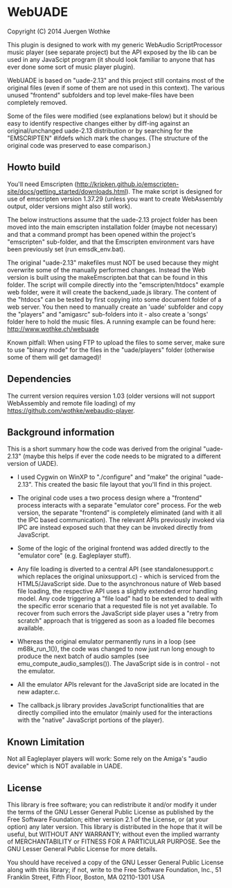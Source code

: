 # WebUADE

Copyright (C) 2014 Juergen Wothke

This plugin is designed to work with my generic WebAudio ScriptProcessor music player (see separate project)
but the API exposed by the lib can be used in any JavaScipt program (it should look familiar to anyone 
that has ever done some sort of music player plugin). 

WebUADE is based on "uade-2.13" and this project still contains most of the original files (even if some of them are 
not used in this context). The various unused "frontend" subfolders and top level make-files have been completely removed. 

Some of the files were modified (see explanations below) but it should be easy to identify respective changes either 
by diff-ing against an original/unchanged uade-2.13 distribution or by searching for the "EMSCRIPTEN" #ifdefs which 
mark the changes. (The structure of the original code was preserved to ease comparison.)


## Howto build

You'll need Emscripten (http://kripken.github.io/emscripten-site/docs/getting_started/downloads.html). The make script 
is designed for use of emscripten version 1.37.29 (unless you want to create WebAssembly output, older versions might 
also still work).

The below instructions assume that the uade-2.13 project folder has been moved into the main emscripten 
installation folder (maybe not necessary) and that a command prompt has been opened within the 
project's "emscripten" sub-folder, and that the Emscripten environment vars have been previously 
set (run emsdk_env.bat).

The original "uade-2.13" makefiles must NOT be used because they might overwrite some of the manually performed changes. 
Instead the Web version is built using the makeEmscripten.bat that can be found in this folder. The script will compile 
directly into the "emscripten/htdocs" example web folder, were it will create the backend_uade.js library. The content of 
the "htdocs" can be tested by first copying into some document folder of a web server. You then need to manually create 
an 'uade' subfolder and copy the "players" and "amigasrc" sub-folders into it - also create a 'songs' folder here to 
hold the music files. A running example can be found here: http://www.wothke.ch/webuade

Known pitfall: When using FTP to upload the files to some server, make sure to use "binary mode" for the
files in the "uade/players" folder (otherwise some of them will get damaged)!


## Dependencies
The current version requires version 1.03 (older versions will not
support WebAssembly and remote file loading) of my https://github.com/wothke/webaudio-player.

## Background information

This is a short summary how the code was derived from the original "uade-2.13" (maybe this helps if ever the code 
needs to be migrated to a different version of UADE).

- I used Cygwin on WinXP to "./configure" and "make" the original "uade-2.13". This created the basic file layout that 
you'll find in this project.

- The original code uses a two process design where a "frontend" process interacts with a separate "emulator core" 
process. For the web version, the separate "frontend" is completely eliminated (and with it all the IPC based 
communication). The relevant APIs previously invoked via IPC are instead exposed such that they can be invoked 
directly from JavaScript.

- Some of the logic of the original frontend was added directly to the "emulator core" (e.g. Eagleplayer stuff).

- Any file loading is diverted to a central API (see standalonesupport.c which replaces the original unixsupport.c) - 
which is serviced from the HTML5/JavaScript side. Due to the asynchronous nature of Web based file loading, the 
respective API uses a slightly extended error handling model. Any code triggering a "file load" had to be extended 
to deal with the specific error scenario that a requested file is not yet available. To recover from such errors the 
JavaScript side player uses a "retry from scratch" approach that is triggered as soon as a loaded file becomes available.

- Whereas the original emulator permanently runs in a loop (see m68k_run_1()), the code was changed to now just run long
enough to produce the next batch of audio samples (see emu_compute_audio_samples()). The JavaScript side is in control - 
not the emulator.

- All the emulator APIs relevant for the JavaScript side are located in the new adapter.c. 

- The callback.js library provides JavaScript functionalities that are directly compilied into the emulator (mainly used 
for the interactions with the "native" JavaScript portions of the player). 

## Known Limitation

Not all Eagleplayer players will work: Some rely on the Amiga's "audio device" which is NOT available in UADE. 

 
## License

This library is free software; you can redistribute it and/or modify it
under the terms of the GNU Lesser General Public License as published by
the Free Software Foundation; either version 2.1 of the License, or (at
your option) any later version. This library is distributed in the hope
that it will be useful, but WITHOUT ANY WARRANTY; without even the implied
warranty of MERCHANTABILITY or FITNESS FOR A PARTICULAR PURPOSE. See the
GNU Lesser General Public License for more details.

You should have received a copy of the GNU Lesser General Public
License along with this library; if not, write to the Free Software
Foundation, Inc., 51 Franklin Street, Fifth Floor, Boston, MA  02110-1301 USA


